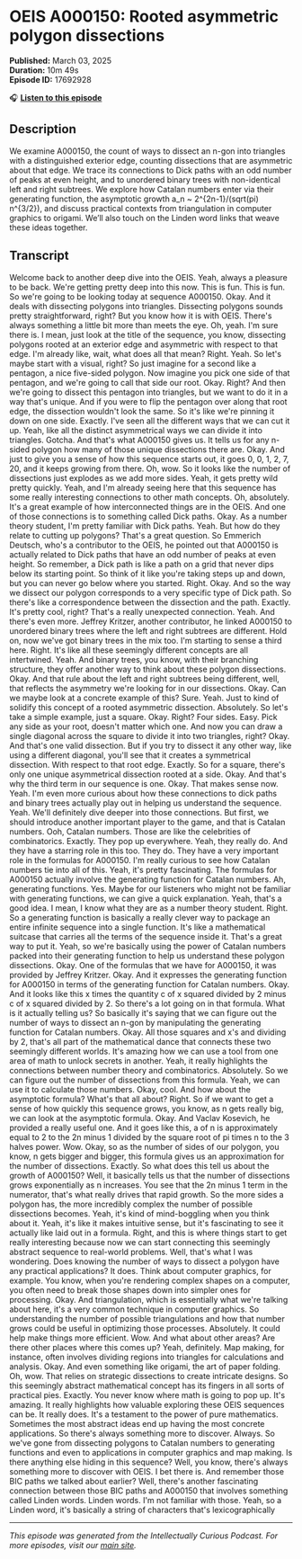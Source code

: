 # OEIS A000150: Rooted asymmetric polygon dissections

**Published:** March 03, 2025  
**Duration:** 10m 49s  
**Episode ID:** 17692928

🎧 **[Listen to this episode](https://intellectuallycurious.buzzsprout.com/2529712/episodes/17692928-oeis-a000150-rooted-asymmetric-polygon-dissections)**

## Description

We examine A000150, the count of ways to dissect an n-gon into triangles with a distinguished exterior edge, counting dissections that are asymmetric about that edge. We trace its connections to Dick paths with an odd number of peaks at even height, and to unordered binary trees with non-identical left and right subtrees. We explore how Catalan numbers enter via their generating function, the asymptotic growth a_n ~ 2^{2n-1}/(sqrt(pi) n^{3/2}), and discuss practical contexts from triangulation in computer graphics to origami. We’ll also touch on the Linden word links that weave these ideas together.

## Transcript

Welcome back to another deep dive into the OEIS. Yeah, always a pleasure to be back. We're getting pretty deep into this now. This is fun. This is fun. So we're going to be looking today at sequence A000150. Okay. And it deals with dissecting polygons into triangles. Dissecting polygons sounds pretty straightforward, right? But you know how it is with OEIS. There's always something a little bit more than meets the eye. Oh, yeah. I'm sure there is. I mean, just look at the title of the sequence, you know, dissecting polygons rooted at an exterior edge and asymmetric with respect to that edge. I'm already like, wait, what does all that mean? Right. Yeah. So let's maybe start with a visual, right? So just imagine for a second like a pentagon, a nice five-sided polygon. Now imagine you pick one side of that pentagon, and we're going to call that side our root. Okay. Right? And then we're going to dissect this pentagon into triangles, but we want to do it in a way that's unique. And if you were to flip the pentagon over along that root edge, the dissection wouldn't look the same. So it's like we're pinning it down on one side. Exactly. I've seen all the different ways that we can cut it up. Yeah, like all the distinct asymmetrical ways we can divide it into triangles. Gotcha. And that's what A000150 gives us. It tells us for any n-sided polygon how many of those unique dissections there are. Okay. And just to give you a sense of how this sequence starts out, it goes 0, 0, 1, 2, 7, 20, and it keeps growing from there. Oh, wow. So it looks like the number of dissections just explodes as we add more sides. Yeah, it gets pretty wild pretty quickly. Yeah, and I'm already seeing here that this sequence has some really interesting connections to other math concepts. Oh, absolutely. It's a great example of how interconnected things are in the OEIS. And one of those connections is to something called Dick paths. Okay. As a number theory student, I'm pretty familiar with Dick paths. Yeah. But how do they relate to cutting up polygons? That's a great question. So Emmerich Deutsch, who's a contributor to the OEIS, he pointed out that A000150 is actually related to Dick paths that have an odd number of peaks at even height. So remember, a Dick path is like a path on a grid that never dips below its starting point. So think of it like you're taking steps up and down, but you can never go below where you started. Right. Okay. And so the way we dissect our polygon corresponds to a very specific type of Dick path. So there's like a correspondence between the dissection and the path. Exactly. It's pretty cool, right? That's a really unexpected connection. Yeah. And there's even more. Jeffrey Kritzer, another contributor, he linked A000150 to unordered binary trees where the left and right subtrees are different. Hold on, now we've got binary trees in the mix too. I'm starting to sense a third here. Right. It's like all these seemingly different concepts are all intertwined. Yeah. And binary trees, you know, with their branching structure, they offer another way to think about these polygon dissections. Okay. And that rule about the left and right subtrees being different, well, that reflects the asymmetry we're looking for in our dissections. Okay. Can we maybe look at a concrete example of this? Sure. Yeah. Just to kind of solidify this concept of a rooted asymmetric dissection. Absolutely. So let's take a simple example, just a square. Okay. Right? Four sides. Easy. Pick any side as your root, doesn't matter which one. And now you can draw a single diagonal across the square to divide it into two triangles, right? Okay. And that's one valid dissection. But if you try to dissect it any other way, like using a different diagonal, you'll see that it creates a symmetrical dissection. With respect to that root edge. Exactly. So for a square, there's only one unique asymmetrical dissection rooted at a side. Okay. And that's why the third term in our sequence is one. Okay. That makes sense now. Yeah. I'm even more curious about how these connections to dick paths and binary trees actually play out in helping us understand the sequence. Yeah. We'll definitely dive deeper into those connections. But first, we should introduce another important player to the game, and that is Catalan numbers. Ooh, Catalan numbers. Those are like the celebrities of combinatorics. Exactly. They pop up everywhere. Yeah, they really do. And they have a starring role in this too. They do. They have a very important role in the formulas for A000150. I'm really curious to see how Catalan numbers tie into all of this. Yeah, it's pretty fascinating. The formulas for A000150 actually involve the generating function for Catalan numbers. Ah, generating functions. Yes. Maybe for our listeners who might not be familiar with generating functions, we can give a quick explanation. Yeah, that's a good idea. I mean, I know what they are as a number theory student. Right. So a generating function is basically a really clever way to package an entire infinite sequence into a single function. It's like a mathematical suitcase that carries all the terms of the sequence inside it. That's a great way to put it. Yeah, so we're basically using the power of Catalan numbers packed into their generating function to help us understand these polygon dissections. Okay. One of the formulas that we have for A000150, it was provided by Jeffrey Kritzer. Okay. And it expresses the generating function for A000150 in terms of the generating function for Catalan numbers. Okay. And it looks like this x times the quantity c of x squared divided by 2 minus c of x squared divided by 2. So there's a lot going on in that formula. What is it actually telling us? So basically it's saying that we can figure out the number of ways to dissect an n-gon by manipulating the generating function for Catalan numbers. Okay. All those squares and x's and dividing by 2, that's all part of the mathematical dance that connects these two seemingly different worlds. It's amazing how we can use a tool from one area of math to unlock secrets in another. Yeah, it really highlights the connections between number theory and combinatorics. Absolutely. So we can figure out the number of dissections from this formula. Yeah, we can use it to calculate those numbers. Okay, cool. And how about the asymptotic formula? What's that all about? Right. So if we want to get a sense of how quickly this sequence grows, you know, as n gets really big, we can look at the asymptotic formula. Okay. And Vaclav Kosevich, he provided a really useful one. And it goes like this, a of n is approximately equal to 2 to the 2n minus 1 divided by the square root of pi times n to the 3 halves power. Wow. Okay, so as the number of sides of our polygon, you know, n gets bigger and bigger, this formula gives us an approximation for the number of dissections. Exactly. So what does this tell us about the growth of A000150? Well, it basically tells us that the number of dissections grows exponentially as n increases. You see that the 2n minus 1 term in the numerator, that's what really drives that rapid growth. So the more sides a polygon has, the more incredibly complex the number of possible dissections becomes. Yeah, it's kind of mind-boggling when you think about it. Yeah, it's like it makes intuitive sense, but it's fascinating to see it actually like laid out in a formula. Right, and this is where things start to get really interesting because now we can start connecting this seemingly abstract sequence to real-world problems. Well, that's what I was wondering. Does knowing the number of ways to dissect a polygon have any practical applications? It does. Think about computer graphics, for example. You know, when you're rendering complex shapes on a computer, you often need to break those shapes down into simpler ones for processing. Okay. And triangulation, which is essentially what we're talking about here, it's a very common technique in computer graphics. So understanding the number of possible triangulations and how that number grows could be useful in optimizing those processes. Absolutely. It could help make things more efficient. Wow. And what about other areas? Are there other places where this comes up? Yeah, definitely. Map making, for instance, often involves dividing regions into triangles for calculations and analysis. Okay. And even something like origami, the art of paper folding. Oh, wow. That relies on strategic dissections to create intricate designs. So this seemingly abstract mathematical concept has its fingers in all sorts of practical pies. Exactly. You never know where math is going to pop up. It's amazing. It really highlights how valuable exploring these OEIS sequences can be. It really does. It's a testament to the power of pure mathematics. Sometimes the most abstract ideas end up having the most concrete applications. So there's always something more to discover. Always. So we've gone from dissecting polygons to Catalan numbers to generating functions and even to applications in computer graphics and map making. Is there anything else hiding in this sequence? Well, you know, there's always something more to discover with OEIS. I bet there is. And remember those BIC paths we talked about earlier? Well, there's another fascinating connection between those BIC paths and A000150 that involves something called Linden words. Linden words. I'm not familiar with those. Yeah, so a Linden word, it's basically a string of characters that's lexicographically

---
*This episode was generated from the Intellectually Curious Podcast. For more episodes, visit our [main site](https://intellectuallycurious.buzzsprout.com).*
